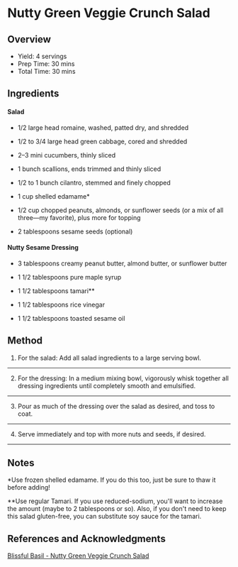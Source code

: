 # Nutty Green Veggie Crunch Salad

## Overview

- Yield: 4 servings
- Prep Time: 30 mins
- Total Time: 30 mins

## Ingredients

#### Salad

- 1/2 large head romaine, washed, patted dry, and shredded

- 1/2 to 3/4 large head green cabbage, cored and shredded

- 2–3 mini cucumbers, thinly sliced

- 1 bunch scallions, ends trimmed and thinly sliced

- 1/2 to 1 bunch cilantro, stemmed and finely chopped

- 1 cup shelled edamame*

- 1/2 cup chopped peanuts, almonds, or sunflower seeds (or a mix of all three—my favorite), plus more for topping

- 2 tablespoons sesame seeds (optional)

#### Nutty Sesame Dressing

- 3 tablespoons creamy peanut butter, almond butter, or sunflower butter

- 1 1/2 tablespoons pure maple syrup

- 1 1/2 tablespoons tamari**

- 1 1/2 tablespoons rice vinegar

- 1 1/2 tablespoons toasted sesame oil

## Method

1. For the salad: Add all salad ingredients to a large serving bowl.
---
2. For the dressing: In a medium mixing bowl, vigorously whisk together all dressing ingredients until completely smooth and emulsified.
---
3. Pour as much of the dressing over the salad as desired, and toss to coat.
---
4. Serve immediately and top with more nuts and seeds, if desired.
---

## Notes

*Use frozen shelled edamame. If you do this too, just be sure to thaw it before adding!

**Use regular Tamari. If you use reduced-sodium, you'll want to increase the amount (maybe to 2 tablespoons or so). Also, if you don't need to keep this salad gluten-free, you can substitute soy sauce for the tamari.

## References and Acknowledgments

[Blissful Basil - Nutty Green Veggie Crunch Salad](https://www.blissfulbasil.com/nutty-green-veggie-crunch-salad/#wprm-recipe-container-30541)
